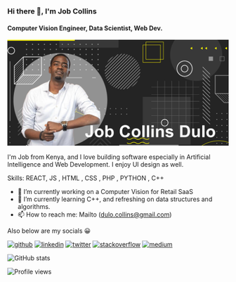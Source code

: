 ### Hi there 👋, I'm Job Collins
#### Computer Vision Engineer, Data Scientist, Web Dev.
![Computer Vision Engineer, Data Scientist, Web Dev.](banner.png)

I'm Job from Kenya, and I love building software especially in Artificial Intelligence and Web Development. I enjoy UI design as well.

Skills: REACT, JS , HTML , CSS , PHP , PYTHON , C++

- 🔭 I’m currently working on a Computer Vision for Retail SaaS 
- 🌱 I’m currently learning C++, and refreshing on data structures and algorithms. 
- 📫 How to reach me: Mailto (dulo.collins@gmail.com) 

Also below are my socials 😀


[<img src='https://cdn.jsdelivr.net/npm/simple-icons@3.0.1/icons/github.svg' alt='github' height='40'>](https://github.com/JobCollins)  [<img src='https://cdn.jsdelivr.net/npm/simple-icons@3.0.1/icons/linkedin.svg' alt='linkedin' height='40'>](https://www.linkedin.com/in/JobCollinsDulo/)  [<img src='https://cdn.jsdelivr.net/npm/simple-icons@3.0.1/icons/twitter.svg' alt='twitter' height='40'>](https://twitter.com/jobcollinsdulo)  [<img src='https://cdn.jsdelivr.net/npm/simple-icons@3.0.1/icons/stackoverflow.svg' alt='stackoverflow' height='40'>](https://stackoverflow.com/users/jobcollinsdulo)  [<img src='https://cdn.jsdelivr.net/npm/simple-icons@3.0.1/icons/medium.svg' alt='medium' height='40'>](https://medium.com/@Job_Collins)  

![GitHub stats](https://github-readme-stats.vercel.app/api?username=JobCollins&show_icons=true&count_private=true)  

![Profile views](https://gpvc.arturio.dev/JobCollins)  
<!--
**JobCollins/JobCollins** is a ✨ _special_ ✨ repository because its `README.md` (this file) appears on your GitHub profile.

Here are some ideas to get you started:

- 🔭 I’m currently working on ...
- 🌱 I’m currently learning ...
- 👯 I’m looking to collaborate on ...
- 🤔 I’m looking for help with ...
- 💬 Ask me about ...
- 📫 How to reach me: ...
- 😄 Pronouns: ...
- ⚡ Fun fact: ...
-->
